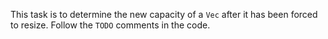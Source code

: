 This task is to determine the new capacity of a `Vec` after it has been forced to resize.
Follow the `TODO` comments in the code.
